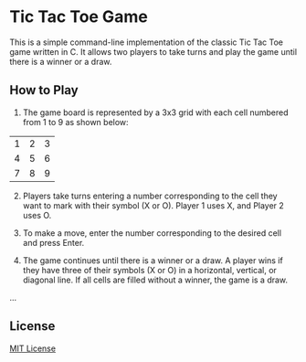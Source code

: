 # Tic Tac Toe Game

This is a simple command-line implementation of the classic Tic Tac Toe game written in C. It allows two players to take turns and play the game until there is a winner or a draw.

## How to Play

1. The game board is represented by a 3x3 grid with each cell numbered from 1 to 9 as shown below:

<div style="text-align:center;">
  <table align="center">
    <tr>
      <td>1</td>
      <td>2</td>
      <td>3</td>
    </tr>
    <tr>
      <td>4</td>
      <td>5</td>
      <td>6</td>
    </tr>
    <tr>
      <td>7</td>
      <td>8</td>
      <td>9</td>
    </tr>
  </table>
</div>

2. Players take turns entering a number corresponding to the cell they want to mark with their symbol (X or O). Player 1 uses X, and Player 2 uses O.

3. To make a move, enter the number corresponding to the desired cell and press Enter.

4. The game continues until there is a winner or a draw. A player wins if they have three of their symbols (X or O) in a horizontal, vertical, or diagonal line. If all cells are filled without a winner, the game is a draw.

...


## License
[MIT License](LICENSE)
